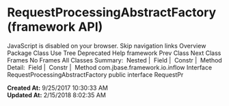 # RequestProcessingAbstractFactory (framework   API)

JavaScript is disabled on your browser. Skip navigation links Overview Package Class Use Tree Deprecated Help framework Prev Class Next Class Frames No Frames All Classes Summary:  Nested |  Field |  Constr |  Method Detail:  Field |  Constr |  Method com.jbase.framework.io.inflow Interface RequestProcessingAbstractFactory public interface RequestPr  

**Created At:** 9/25/2017 10:30:33 AM  
**Updated At:** 2/15/2018 8:02:35 AM  

